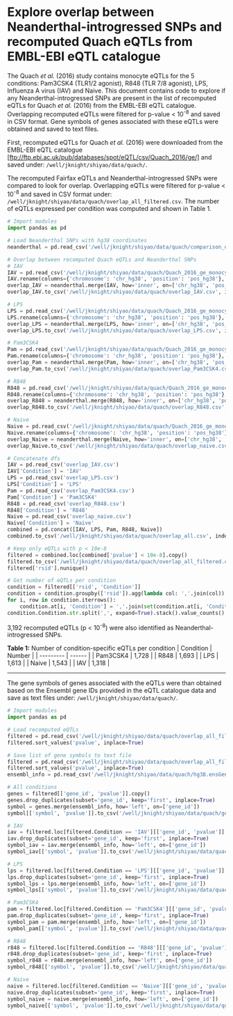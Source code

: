 # Explore overlap between Neanderthal-introgressed SNPs and recomputed Quach eQTLs from EMBL-EBI eQTL catalogue

The Quach *et al.* (2016) study contains monocyte eQTLs for the 5 conditions: Pam3CSK4 (TLR1/2 agonist), R848 (TLR 7/8 agonist), LPS, Influenza A virus (IAV) and Naive. This document contains code to explore if any Neanderthal-introgressed SNPs are present in the list of recomputed eQTLs for Quach *et al.* (2016) from the EMBL-EBI eQTL catalogue. Overlapping recomputed eQTLs were filtered for p-value < 10<sup>-8</sup> and saved in CSV format. Gene symbols of genes associated with these eQTLs were obtained and saved to text files.

First, recomputed eQTLs for Quach *et al.* (2016) were downloaded from the EMBL-EBI eQTL catalogue [ftp://ftp.ebi.ac.uk/pub/databases/spot/eQTL/csv/Quach_2016/ge/] and saved under: `/well/jknight/shiyao/data/quach/`.  

The recomputed Fairfax eQTLs and Neanderthal-introgressed SNPs were compared to look for overlap. Overlapping eQTLs were filtered for p-value < 10<sup>-8</sup> and saved in CSV format under: `/well/jknight/shiyao/data/quach/overlap_all_filtered.csv`. The number of eQTLs expressed per condition was computed and shown in Table 1.

```python
# Import modules
import pandas as pd

# Load Neanderthal SNPs with hg38 coordinates
neanderthal = pd.read_csv('/well/jknight/shiyao/data/quach/comparison_df_hg38.csv')

# Overlap between recomputed Quach eQTLs and Neanderthal SNPs
# IAV
IAV = pd.read_csv('/well/jknight/shiyao/data/quach/Quach_2016_ge_monocyte_IAV.all.tsv.gz', sep='\t', compression='gzip')
IAV.rename(columns={'chromosome': 'chr_hg38', 'position': 'pos_hg38'}, inplace=True)
overlap_IAV = neanderthal.merge(IAV, how='inner', on=['chr_hg38', 'pos_hg38'])
overlap_IAV.to_csv('/well/jknight/shiyao/data/quach/overlap_IAV.csv', index=False)

# LPS
LPS = pd.read_csv('/well/jknight/shiyao/data/quach/Quach_2016_ge_monocyte_LPS.all.tsv.gz', sep='\t', compression='gzip')
LPS.rename(columns={'chromosome': 'chr_hg38', 'position': 'pos_hg38'}, inplace=True)
overlap_LPS = neanderthal.merge(LPS, how='inner', on=['chr_hg38', 'pos_hg38'])
overlap_LPS.to_csv('/well/jknight/shiyao/data/quach/overlap_LPS.csv', index=False)

# Pam3CSK4
Pam = pd.read_csv('/well/jknight/shiyao/data/quach/Quach_2016_ge_monocyte_Pam3CSK4.all.tsv.gz', sep='\t', compression='gzip')
Pam.rename(columns={'chromosome': 'chr_hg38', 'position': 'pos_hg38'}, inplace=True)
overlap_Pam = neanderthal.merge(Pam, how='inner', on=['chr_hg38', 'pos_hg38'])
overlap_Pam.to_csv('/well/jknight/shiyao/data/quach/overlap_Pam3CSK4.csv', index=False)

# R848
R848 = pd.read_csv('/well/jknight/shiyao/data/quach/Quach_2016_ge_monocyte_R848.all.tsv.gz', sep='\t', compression='gzip')
R848.rename(columns={'chromosome': 'chr_hg38', 'position': 'pos_hg38'}, inplace=True)
overlap_R848 = neanderthal.merge(R848, how='inner', on=['chr_hg38', 'pos_hg38'])
overlap_R848.to_csv('/well/jknight/shiyao/data/quach/overlap_R848.csv', index=False)

# Naive
Naive = pd.read_csv('/well/jknight/shiyao/data/quach/Quach_2016_ge_monocyte_naive.all.tsv.gz', sep='\t', compression='gzip')
Naive.rename(columns={'chromosome': 'chr_hg38', 'position': 'pos_hg38'}, inplace=True)
overlap_Naive = neanderthal.merge(Naive, how='inner', on=['chr_hg38', 'pos_hg38'])
overlap_Naive.to_csv('/well/jknight/shiyao/data/quach/overlap_naive.csv', index=False)

# Concatenate dfs
IAV = pd.read_csv('overlap_IAV.csv')
IAV['Condition'] = 'IAV'
LPS = pd.read_csv('overlap_LPS.csv')
LPS['Condition'] = 'LPS'
Pam = pd.read_csv('overlap_Pam3CSK4.csv')
Pam['Condition'] = 'Pam3CSK4'
R848 = pd.read_csv('overlap_R848.csv')
R848['Condition'] = 'R848'
Naive = pd.read_csv('overlap_naive.csv')
Naive['Condition'] = 'Naive'
combined = pd.concat([IAV, LPS, Pam, R848, Naive])
combined.to_csv('/well/jknight/shiyao/data/quach/overlap_all.csv', index=False)

# Keep only eQTLs with p < 10e-8
filtered = combined.loc[combined['pvalue'] < 10e-8].copy()
filtered.to_csv('/well/jknight/shiyao/data/quach/overlap_all_filtered.csv', index=False)
filtered['rsid'].nunique()

# Get number of eQTLs per condition
condition = filtered[['rsid', 'Condition']]
condition = condition.groupby(['rsid']).agg(lambda col: ','.join(col))
for i, row in condition.iterrows():
    condition.at[i, 'Condition'] = ','.join(set(condition.at[i, 'Condition'].split(',')))
condition.Condition.str.split(',', expand=True).stack().value_counts()
```

3,192 recomputed eQTLs (p < 10<sup>-8</sup>) were also identified as Neanderthal-introgressed SNPs.

**Table 1:** Number of condition-specific eQTLs per condition
| Condition | Number |
| --------- | ------ |
| Pam3CSK4 | 1,728 |
| R848 | 1,693 |
| LPS | 1,613 | 
| Naive | 1,543 | 
| IAV | 1,318 |

---

The gene symbols of genes associated with the eQTLs were than obtained based on the Ensembl gene IDs provided in the eQTL catalogue data and save as text files under: `/well/jknight/shiyao/data/quach/`.

```python
# Import modules
import pandas as pd

# Load recomputed eQTLs
filtered = pd.read_csv('/well/jknight/shiyao/data/quach/overlap_all_filtered.csv')
filtered.sort_values('pvalue', inplace=True)

# Save list of gene symbols to text file
filtered = pd.read_csv('/well/jknight/shiyao/data/quach/overlap_all_filtered.csv')
filtered.sort_values('pvalue', inplace=True)
ensembl_info = pd.read_csv('/well/jknight/shiyao/data/quach/hg38.ensGene.txt', usecols=['gene_id', 'symbol'])

# All conditions
genes = filtered[['gene_id', 'pvalue']].copy()
genes.drop_duplicates(subset='gene_id', keep='first', inplace=True)
symbol = genes.merge(ensembl_info, how='left', on=['gene_id'])
symbol[['symbol', 'pvalue']].to_csv('/well/jknight/shiyao/data/quach/genes.txt', index=False, header=False, sep='\t')

# IAV
iav = filtered.loc[filtered.Condition == 'IAV'][['gene_id', 'pvalue']].copy()
iav.drop_duplicates(subset='gene_id', keep='first', inplace=True)
symbol_iav = iav.merge(ensembl_info, how='left', on=['gene_id'])
symbol_iav[['symbol', 'pvalue']].to_csv('/well/jknight/shiyao/data/quach/genes_IAV.txt', index=False, header=False, sep='\t')

# LPS
lps = filtered.loc[filtered.Condition == 'LPS'][['gene_id', 'pvalue']].copy()
lps.drop_duplicates(subset='gene_id', keep='first', inplace=True)
symbol_lps = lps.merge(ensembl_info, how='left', on=['gene_id'])
symbol_lps[['symbol', 'pvalue']].to_csv('/well/jknight/shiyao/data/quach/genes_LPS.txt', index=False, header=False, sep='\t')

# Pam3CSK4
pam = filtered.loc[filtered.Condition == 'Pam3CSK4'][['gene_id', 'pvalue']].copy()
pam.drop_duplicates(subset='gene_id', keep='first', inplace=True)
symbol_pam = pam.merge(ensembl_info, how='left', on=['gene_id'])
symbol_pam[['symbol', 'pvalue']].to_csv('/well/jknight/shiyao/data/quach/genes_Pam3CSK4.txt', index=False, header=False, sep='\t')

# R848
r848 = filtered.loc[filtered.Condition == 'R848'][['gene_id', 'pvalue']].copy()
r848.drop_duplicates(subset='gene_id', keep='first', inplace=True)
symbol_r848 = r848.merge(ensembl_info, how='left', on=['gene_id'])
symbol_r848[['symbol', 'pvalue']].to_csv('/well/jknight/shiyao/data/quach/genes_R848.txt', index=False, header=False, sep='\t')

# Naive
naive = filtered.loc[filtered.Condition == 'Naive'][['gene_id', 'pvalue']].copy()
naive.drop_duplicates(subset='gene_id', keep='first', inplace=True)
symbol_naive = naive.merge(ensembl_info, how='left', on=['gene_id'])
symbol_naive[['symbol', 'pvalue']].to_csv('/well/jknight/shiyao/data/quach/genes_naive.txt', index=False, header=False, sep='\t')
```
